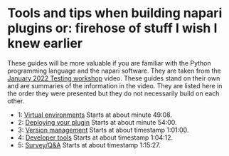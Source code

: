 # Tools and tips when building napari plugins or: firehose of stuff I wish I knew earlier  

These guides will be more valuable if you are familiar with the Python programming language and the napari software. They are taken from the [January 2022 Testing workshop](https://www.youtube.com/watch?v=IsHYnI8Tbfw&list=PLilvrWT8aLuYID3YZ7KddS5ky2SaH4DKK) video. These guides stand on their own and are summaries of the information in the video. They are listed here in the order they were presented but they do not necessarily build on each other. 
  
* 1: [Virtual environments](./1-virtual-environments) Starts at about minute 49:08.  
* 2: [Deploying your plugin](./2-deploying-your-plugin.md) Starts at about minute 54:00.  
* 3: [Version management](./3-version-management.md) Starts at about timestamp 1:01:00.   
* 4: [Developer tools](./4-developer-tools.md) Starts at about timestamp 1:04:12.  
* 5: [Survey/Q&A](./5-survey.md) Starts at about timestamp 1:15:27.  
